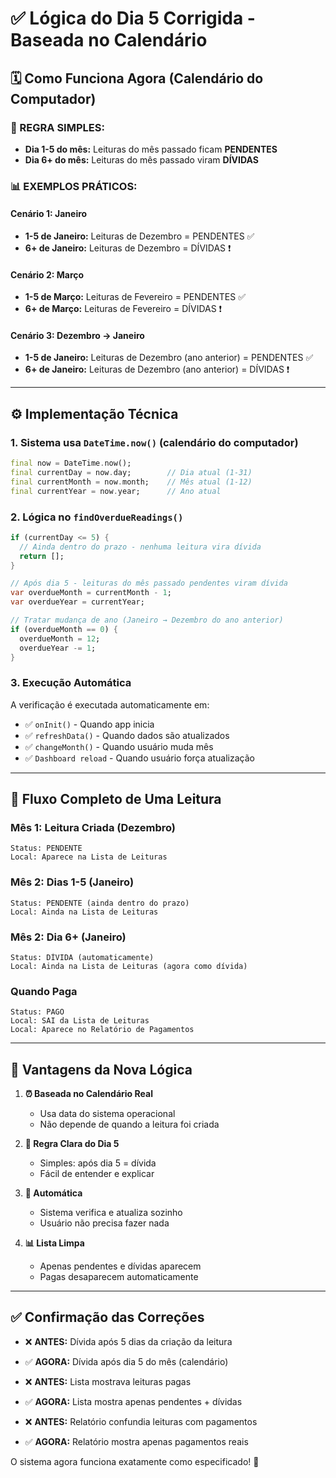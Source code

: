 # ✅ Lógica do Dia 5 Corrigida - Baseada no Calendário

## 🗓️ **Como Funciona Agora (Calendário do Computador)**

### **📅 REGRA SIMPLES:**
- **Dia 1-5 do mês:** Leituras do mês passado ficam **PENDENTES**
- **Dia 6+ do mês:** Leituras do mês passado viram **DÍVIDAS**

### **📊 EXEMPLOS PRÁTICOS:**

#### **Cenário 1: Janeiro**
- **1-5 de Janeiro:** Leituras de Dezembro = PENDENTES ✅
- **6+ de Janeiro:** Leituras de Dezembro = DÍVIDAS ❗

#### **Cenário 2: Março**  
- **1-5 de Março:** Leituras de Fevereiro = PENDENTES ✅
- **6+ de Março:** Leituras de Fevereiro = DÍVIDAS ❗

#### **Cenário 3: Dezembro → Janeiro**
- **1-5 de Janeiro:** Leituras de Dezembro (ano anterior) = PENDENTES ✅
- **6+ de Janeiro:** Leituras de Dezembro (ano anterior) = DÍVIDAS ❗

---

## ⚙️ **Implementação Técnica**

### **1. Sistema usa `DateTime.now()` (calendário do computador)**
```dart
final now = DateTime.now();
final currentDay = now.day;        // Dia atual (1-31)
final currentMonth = now.month;    // Mês atual (1-12)  
final currentYear = now.year;      // Ano atual
```

### **2. Lógica no `findOverdueReadings()`**
```dart
if (currentDay <= 5) {
  // Ainda dentro do prazo - nenhuma leitura vira dívida
  return [];
}

// Após dia 5 - leituras do mês passado pendentes viram dívida
var overdueMonth = currentMonth - 1;
var overdueYear = currentYear;

// Tratar mudança de ano (Janeiro → Dezembro do ano anterior)
if (overdueMonth == 0) {
  overdueMonth = 12;
  overdueYear -= 1;
}
```

### **3. Execução Automática**
A verificação é executada automaticamente em:
- ✅ `onInit()` - Quando app inicia
- ✅ `refreshData()` - Quando dados são atualizados  
- ✅ `changeMonth()` - Quando usuário muda mês
- ✅ `Dashboard reload` - Quando usuário força atualização

---

## 🔄 **Fluxo Completo de Uma Leitura**

### **Mês 1: Leitura Criada (Dezembro)**
```
Status: PENDENTE
Local: Aparece na Lista de Leituras
```

### **Mês 2: Dias 1-5 (Janeiro)**
```
Status: PENDENTE (ainda dentro do prazo)
Local: Ainda na Lista de Leituras
```

### **Mês 2: Dia 6+ (Janeiro)**
```
Status: DÍVIDA (automaticamente)
Local: Ainda na Lista de Leituras (agora como dívida)
```

### **Quando Paga**
```
Status: PAGO
Local: SAI da Lista de Leituras
Local: Aparece no Relatório de Pagamentos
```

---

## 🎯 **Vantagens da Nova Lógica**

1. **⏰ Baseada no Calendário Real**
   - Usa data do sistema operacional
   - Não depende de quando a leitura foi criada

2. **📅 Regra Clara do Dia 5**
   - Simples: após dia 5 = dívida
   - Fácil de entender e explicar

3. **🔄 Automática**
   - Sistema verifica e atualiza sozinho
   - Usuário não precisa fazer nada

4. **📊 Lista Limpa**
   - Apenas pendentes e dívidas aparecem
   - Pagas desaparecem automaticamente

---

## ✅ **Confirmação das Correções**

- ❌ **ANTES:** Dívida após 5 dias da criação da leitura
- ✅ **AGORA:** Dívida após dia 5 do mês (calendário)

- ❌ **ANTES:** Lista mostrava leituras pagas
- ✅ **AGORA:** Lista mostra apenas pendentes + dívidas

- ❌ **ANTES:** Relatório confundia leituras com pagamentos  
- ✅ **AGORA:** Relatório mostra apenas pagamentos reais

O sistema agora funciona exatamente como especificado! 🎉